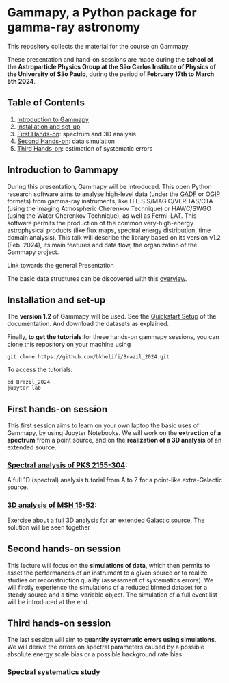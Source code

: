# Gammapy, a Python package for gamma-ray astronomy

This repository collects the material for the course on Gammapy.

These presentation and 
hand-on sessions are made during the **school of the Astroparticle Physics Group at the São Carlos Institute of 
Physics of the University of São Paulo**, during the period of **February 17th to March 5th 2024**.

## Table of Contents
1. [Introduction to Gammapy](#intro)
2. [Installation and set-up](#install)
3. [First Hands-on](#first): spectrum and 3D analysis
4. [Second Hands-on](#second): data simulation
5. [Third Hands-on](#third): estimation of systematic errors 

## Introduction to Gammapy <a name="intro" />
During this presentation, Gammapy will be introduced. This open Python research software aims to analyse high-level 
data (under the [GADF](https://gamma-astro-data-formats.readthedocs.io/en/v0.3/) or 
[OGIP](https://heasarc.gsfc.nasa.gov/docs/heasarc/ofwg/docs/spectra/ogip_92_007/ogip_92_007.html) formats) from 
gamma-ray instruments, like H.E.S.S/MAGIC/VERITAS/CTA (using the Imaging Atmospheric Cherenkov Technique) or 
HAWC/SWGO (using the Water Cherenkov Technique), as well as Fermi-LAT. This software permits the production of the 
common very-high-energy astrophysical products (like flux maps, spectral energy distribution, time domain analysis). 
This talk will describe the library based on its version v1.2 (Feb. 2024), its main features and data flow, the 
organization of the Gammapy project.

Link towards the general Presentation 

The basic data structures can be discovered with this 
[overview](https://docs.gammapy.org/1.2/tutorials/starting/overview.html).

## Installation and set-up <a name="install" />
The **version 1.2** of Gammapy will be used. See the 
[Quickstart Setup](https://docs.gammapy.org/1.2/getting-started/index.html#quickstart-setup) 
of the documentation. And download the datasets as explained.

Finally, **to get the tutorials** for these hands-on gammapy sessions, you can clone this repository on your machine using

```
git clone https://github.com/bkhelifi/Brazil_2024.git
```

To access the tutorials:

```
cd Brazil_2024
jupyter lab
```

## First hands-on session <a name="first" />
This first session aims to learn on your own laptop the basic uses of Gammapy, by using Jupyter Notebooks. We will 
work on the **extraction of a spectrum** from a point source, and on the **realization of a 3D analysis** of an extended 
source.

### [Spectral analysis of PKS 2155-304](https://github.com/bkhelifi/Brazil_2024/blob/main/1D_analysis.ipynb):
A full 1D (spectral) analysis tutorial from A to Z for a point-like extra-Galactic source.
### [3D analysis of MSH 15-52](https://github.com/bkhelifi/Brazil_2024/blob/main/3D_analysis_exercise.ipynb):
Exercise about a full 3D analysis for an extended Galactic source. The solution will be seen together


## Second hands-on session <a name="second" />
This lecture will focus on the **simulations of data**, which then permits to asset the performances of an instrument 
to a given source or to realize studies on reconstruction quality (assessment of systematics errors). We will firstly
experience the simulations of a reduced binned dataset for a steady source and a time-variable object. The simulation
of a full event list will be introduced at the end.

## Third hands-on session <a name="third" />
The last session will aim to **quantify systematic errors using simulations**. We will derive the errors on spectral 
parameters caused by a possible absolute energy scale bias or a possible background rate bias.

### [Spectral systematics study](https://github.com/bkhelifi/Brazil_2024/blob/main/Crab_simulations_systematic_errors_Exercise.ipynb)